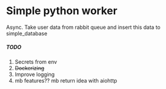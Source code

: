# Simple python worker
Async. Take user data from rabbit queue and insert this data to simple_database

##### TODO
1) Secrets from env
2) ~~Dockerizing~~
3) Improve logging
4) mb features?? mb return idea with aiohttp